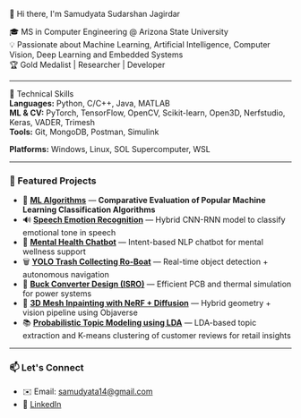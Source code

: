 👋 Hi there, I'm Samudyata Sudarshan Jagirdar

🎓 MS in Computer Engineering @ Arizona State University  
💡 Passionate about Machine Learning, Artificial Intelligence, Computer Vision, Deep Learning and Embedded Systems  
🏆 Gold Medalist | Researcher | Developer  

---

🔧 Technical Skills  
**Languages:** Python, C/C++, Java, MATLAB  
**ML & CV:** PyTorch, TensorFlow, OpenCV, Scikit-learn, Open3D, Nerfstudio, Keras, VADER, Trimesh    
**Tools:** Git, MongoDB, Postman, Simulink

**Platforms:** Windows, Linux, SOL Supercomputer, WSL  

---

### 📁 Featured Projects 
- 🤖 **[ML Algorithms](https://github.com/Samudyata/samudyata_projects/tree/main/Ml-algorithms)** — **Comparative Evaluation of Popular Machine Learning Classification Algorithms**
- 🔊 **[Speech Emotion Recognition](https://github.com/Samudyata/samudyata_projects/tree/main/Speech%20Emotion%20Recognition%20using%20CNN-RNN%20Hybrid%20Model)** — Hybrid CNN-RNN model to classify emotional tone in speech 
- 🧠 **[Mental Health Chatbot](https://github.com/Samudyata/samudyata_projects/tree/main/Mental%20Health%20Chatbot)** — Intent-based NLP chatbot for mental wellness support
- 🗑️ **[YOLO Trash Collecting Ro-Boat](https://github.com/Samudyata/samudyata_projects/tree/main/Trash-Collection-Ro-Boat)** — Real-time object detection + autonomous navigation  
- 🔧 **[Buck Converter Design (ISRO)](https://github.com/Samudyata/samudyata_projects/tree/main/Buck%20Converter%20using%20LT8631)** — Efficient PCB and thermal simulation for power systems  
- 🧵 **[3D Mesh Inpainting with NeRF + Diffusion](https://github.com/Samudyata/samudyata_projects/tree/main/3D%20Mesh%20Inpainting%20with%20NerF%20%2B%20Diffusion)** — Hybrid geometry + vision pipeline using Objaverse
- 📚 **[Probabilistic Topic Modeling using LDA](https://github.com/Samudyata/samudyata_projects/tree/main/Probabilistic%20Topic%20Modeling%20using%20LDA)** — LDA-based topic extraction and K-means clustering of customer reviews for retail insights
 

---

### 📫 Let's Connect
- ✉️ Email: samudyata14@gmail.com  
- 🔗 [LinkedIn](https://www.linkedin.com/in/samudyata-sj/)  
